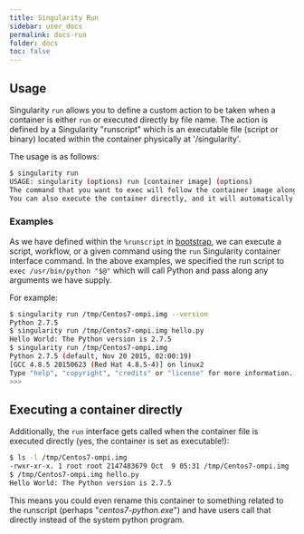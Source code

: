 ```yaml
---
title: Singularity Run
sidebar: user_docs
permalink: docs-run
folder: docs
toc: false
---
```


## Usage
Singularity `run` allows you to define a custom action to be taken when a container is either `run` or executed directly by file name. The action is defined by a Singularity "runscript" which is an executable file (script or binary) located within the container physically at '/singularity'.

The usage is as follows:

```bash
$ singularity run
USAGE: singularity (options) run [container image] (options)
The command that you want to exec will follow the container image along with any additional arguments will all be passed directly to the program being executed within the container.
You can also execute the container directly, and it will automatically pass the execution process to the Singularity runscript along with any arguments.
```

### Examples

As we have defined within the `%runscript` in [bootstrap](/bootstrap-image), we can execute a script, workflow, or a given command using the `run` Singularity container interface command. In the above examples, we specified the run script to `exec /usr/bin/python "$@"` which will call Python and pass along any arguments we have supply.

For example:

```bash
$ singularity run /tmp/Centos7-ompi.img --version
Python 2.7.5
$ singularity run /tmp/Centos7-ompi.img hello.py 
Hello World: The Python version is 2.7.5
$ singularity run /tmp/Centos7-ompi.img 
Python 2.7.5 (default, Nov 20 2015, 02:00:19) 
[GCC 4.8.5 20150623 (Red Hat 4.8.5-4)] on linux2
Type "help", "copyright", "credits" or "license" for more information.
>>> 
```


## Executing a container directly
Additionally, the `run` interface gets called when the container file is executed directly (yes, the container is set as executable!):

```bash
$ ls -l /tmp/Centos7-ompi.img 
-rwxr-xr-x. 1 root root 2147483679 Oct  9 05:31 /tmp/Centos7-ompi.img
$ /tmp/Centos7-ompi.img hello.py 
Hello World: The Python version is 2.7.5
```

This means you could even rename this container to something related to the runscript (perhaps "*centos7-python.exe*") and have users call that directly instead of the system python program.


